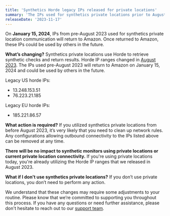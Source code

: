 ```yaml
---
title: 'Synthetics Horde legacy IPs released for private locations'
summary: 'The IPs used for synthetics private locations prior to August 2023 will be released.' 
releaseDate: '2023-11-17' 
---
```


On **January 15, 2024**, IPs from pre-August 2023 used for synthetics private location communication will return to Amazon. Once returned to Amazon, these IPs could be used by others in the future. 

**What’s changing?**
Synthetics private locations use Horde to retrieve synthetic checks and return results. Horde IP ranges changed in [August 2023](/whats-new/2023/06/whats-new-06-23-synthetics-horde-ip-changes/). The IPs used pre-August 2023 will return to Amazon on January 15, 2024 and could be used by others in the future.

Legacy US horde IPs:
* 13.248.153.51
* 76.223.21.185

Legacy EU horde IPs:
* 185.221.86.57

**What action is required?** If you utilized synthetics private locations from before August 2023, it’s very likely that you need to clean up network rules. Any configurations allowing outbound connectivity to the IPs listed above can be removed at any time.

**There will be no impact to synthetic monitors using private locations or current private location connectivity.** If you're using private locations today, you're already utilizing the Horde IP ranges that we released in August 2023. 

**What if I don't use synthetics private locations?**
If you don’t use private locations, you don’t need to perform any action. 

We understand that these changes may require some adjustments to your routine. Please know that we’re committed to supporting you throughout this process. If you have any questions or need further assistance, please don't hesitate to reach out to our [support team](https://support.newrelic.com/s/).
